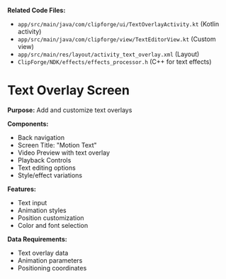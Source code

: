 
**Related Code Files:**
- `app/src/main/java/com/clipforge/ui/TextOverlayActivity.kt` (Kotlin activity)
- `app/src/main/java/com/clipforge/view/TextEditorView.kt` (Custom view)
- `app/src/main/res/layout/activity_text_overlay.xml` (Layout)
- `ClipForge/NDK/effects/effects_processor.h` (C++ for text effects)
# Text Overlay Screen

**Purpose:** Add and customize text overlays

**Components:**
- Back navigation
- Screen Title: "Motion Text"
- Video Preview with text overlay
- Playback Controls
- Text editing options
- Style/effect variations

**Features:**
- Text input
- Animation styles
- Position customization
- Color and font selection

**Data Requirements:**
- Text overlay data
- Animation parameters
- Positioning coordinates
